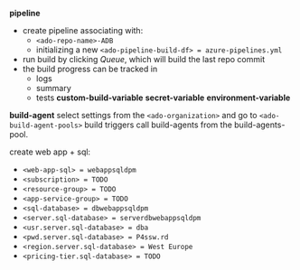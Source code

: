 **pipeline**
+ create pipeline associating with:
    + `<ado-repo-name>-ADB`
    + initializing a new `<ado-pipeline-build-df> = azure-pipelines.yml`
+ run build by clicking *Queue*, which will build the last repo commit
+ the build progress can be tracked in
    + logs
    + summary
    + tests
**custom-build-variable**
**secret-variable**
**environment-variable**

**build-agent**
select settings from the `<ado-organization>` and go to `<ado-build-agent-pools>`
build triggers call build-agents from the build-agents-pool.

create web app + sql:
+ `<web-app-sql> = webappsqldpm`
+ `<subscription> = TODO`
+ `<resource-group> = TODO`
+ `<app-service-group> = TODO`
+ `<sql-database> = dbwebappsqldpm`
+ `<server.sql-database> = serverdbwebappsqldpm`
+ `<usr.server.sql-database> = dba`
+ `<pwd.server.sql-database> = P4ssw.rd`
+ `<region.server.sql-database> = West Europe`
+ `<pricing-tier.sql-database> = TODO`
